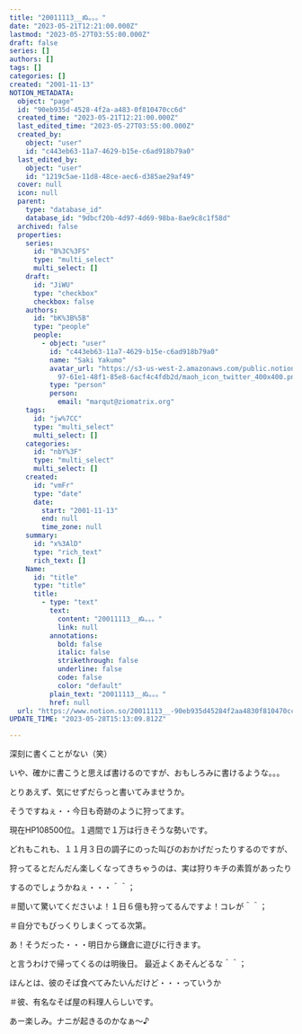 ```yaml
---
title: "20011113__ぬ。。。"
date: "2023-05-21T12:21:00.000Z"
lastmod: "2023-05-27T03:55:00.000Z"
draft: false
series: []
authors: []
tags: []
categories: []
created: "2001-11-13"
NOTION_METADATA:
  object: "page"
  id: "90eb935d-4528-4f2a-a483-0f810470cc6d"
  created_time: "2023-05-21T12:21:00.000Z"
  last_edited_time: "2023-05-27T03:55:00.000Z"
  created_by:
    object: "user"
    id: "c443eb63-11a7-4629-b15e-c6ad918b79a0"
  last_edited_by:
    object: "user"
    id: "1219c5ae-11d8-48ce-aec6-d385ae29af49"
  cover: null
  icon: null
  parent:
    type: "database_id"
    database_id: "9dbcf20b-4d97-4d69-98ba-8ae9c8c1f58d"
  archived: false
  properties:
    series:
      id: "B%3C%3FS"
      type: "multi_select"
      multi_select: []
    draft:
      id: "JiWU"
      type: "checkbox"
      checkbox: false
    authors:
      id: "bK%3B%5B"
      type: "people"
      people:
        - object: "user"
          id: "c443eb63-11a7-4629-b15e-c6ad918b79a0"
          name: "Saki Yakumo"
          avatar_url: "https://s3-us-west-2.amazonaws.com/public.notion-static.com/3ad1c4\
            97-61e1-48f1-85e8-6acf4c4fdb2d/maoh_icon_twitter_400x400.png"
          type: "person"
          person:
            email: "marqut@ziomatrix.org"
    tags:
      id: "jw%7CC"
      type: "multi_select"
      multi_select: []
    categories:
      id: "nbY%3F"
      type: "multi_select"
      multi_select: []
    created:
      id: "vmFr"
      type: "date"
      date:
        start: "2001-11-13"
        end: null
        time_zone: null
    summary:
      id: "x%3AlD"
      type: "rich_text"
      rich_text: []
    Name:
      id: "title"
      type: "title"
      title:
        - type: "text"
          text:
            content: "20011113__ぬ。。。"
            link: null
          annotations:
            bold: false
            italic: false
            strikethrough: false
            underline: false
            code: false
            color: "default"
          plain_text: "20011113__ぬ。。。"
          href: null
  url: "https://www.notion.so/20011113__-90eb935d45284f2aa4830f810470cc6d"
UPDATE_TIME: "2023-05-28T15:13:09.812Z"

---
```

<link rel="stylesheet" href="https://cdn.jsdelivr.net/npm/katex@0.16.2/dist/katex.min.css" integrity="sha384-bYdxxUwYipFNohQlHt0bjN/LCpueqWz13HufFEV1SUatKs1cm4L6fFgCi1jT643X" crossorigin="anonymous">


深刻に書くことがない（笑）


いや、確かに書こうと思えば書けるのですが、おもしろみに書けるような。。。


とりあえず、気にせずだらっと書いてみませうか。


そうですねぇ・・今日も奇跡のように狩ってます。


現在HP108500位。１週間で１万は行きそうな勢いです。


どれもこれも、１１月３日の調子にのった叫びのおかげだったりするのですが、


狩ってるとだんだん楽しくなってきちゃうのは、実は狩りキチの素質があったり


するのでしょうかねぇ・・・＾＾；


＃聞いて驚いてくださいよ！１日６億も狩ってるんですよ！コレが＾＾；


＃自分でもびっくりしまくってる次第。


あ！そうだった・・・明日から鎌倉に遊びに行きます。


と言うわけで帰ってくるのは明後日。 最近よくあそんどるな＾＾；


ほんとは、彼のそば食べてみたいんだけど・・・っていうか


＃彼、有名なそば屋の料理人らしいです。


あー楽しみ。ナニが起きるのかなぁ～♪

